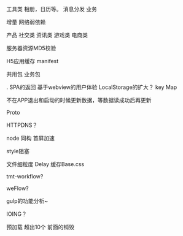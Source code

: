 工具类
    相册，日历等。
消息分发
业务

增量
网络弱依赖

产品
    社交类
    资讯类
    游戏类
    电商类

服务器资源MD5校验

H5应用缓存 manifest

共用包 业务包

.    SPA的返回
    基于webview的用户体验
LocalStorage的扩大？
key Map

不在APP退出和启动的时候更新数据，等数据读成功后再更新

Proto

HTTPDNS？

node 同构
首屏加速

style阻塞

文件细粒度
Delay
缓存Base.css

tmt-workflow?

weFlow?

gulp的功能分析~

IOING？

预加载
超出10个 前面的销毁
